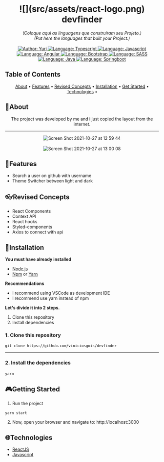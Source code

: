 

<h1 align="center">
    ![](src/assets/react-logo.png)
    devfinder
</h1>

<div>
    <p align="center">
        <em>
            (Coloque aqui as linguagens que construíram seu Projeto.)<br>
            (Put here the languages that built your Project.)<br><br>
        </em>
    <a href="https://www.linkedin.com/in/yuri-silva99/" target="_blank">
        <img src="https://img.shields.io/static/v1?label=Author&message=Yuri&color=00ba6d&style=for-the-badge&logo=LinkedIn" alt="Author: Yuri">
    </a>
    <a href="#">
        <img src="https://img.shields.io/static/v1?label=Language&message=Typescript&color=blue&style=for-the-badge&logo=Typescript" alt="Language: Typescript">
    </a>
    <a href="#">
        <img src="https://img.shields.io/static/v1?label=Language&message=Javascript&color=yellow&style=for-the-badge&logo=JavaScript" alt="Language: Javascript">
    </a>
  <br>
    <a  href="#">
      <img  src="https://img.shields.io/static/v1?label=Framework&message=Angular&color=e23237&style=for-the-badge&logo=Angular"  alt="Language: Angular">
    </a>
    <a href="#">
      <img  src="https://img.shields.io/static/v1?label=Language&message=Bootstrap&color=563d7c&style=for-the-badge&logo=Bootstrap"  alt="Language: Bootstrap">
    </a>
    <a href="#">
        <img src="https://img.shields.io/static/v1?label=Language&message=SASS&color=ff69b4&style=for-the-badge&logo=SASS" alt="Language: SASS">
    </a>
    <a href="#">
		<img  src="https://img.shields.io/static/v1?label=Language&message=Java&color=red&style=for-the-badge&logo=Java"  alt="Language: Java">
	</a>
	<a href="#">
		<img src="https://img.shields.io/static/v1?label=Framework&message=Springboot&color=green&style=for-the-badge&logo=Ghost"  alt="Language: Springboot">
	</a>
    </p>
</div>

## Table of Contents

<p align="center">
 <a href="#about">About</a> •
 <a href="#features">Features</a> •
 <a href="#revised-concepts">Revised Concepts</a> • 
 <a href="#installation">Installation</a> • 
 <a href="#getting-started">Get Started</a> • 
 <a href="#technologies">Technologies</a> •
</p>

## 📌About

<p align="center">The project was developed by me and i just copied the layout from the internet.<p/>
<hr />

<div align="center">
    	<img width="780" alt="Screen Shot 2021-10-27 at 12 59 44" src="https://user-images.githubusercontent.com/43430041/139103056-5d91c39e-af41-466d-aec4-7ce05acc9810.png">
	<br></br>
	<img width="780" alt="Screen Shot 2021-10-27 at 13 00 08" src="https://user-images.githubusercontent.com/43430041/139103067-ba63efc6-66ed-4a67-af28-cef8c3705e27.png">

</div>

## 🚀Features

- Search a user on github with username
- Theme Switcher between light and dark

## 👓Revised Concepts

- React Components
- Context API
- React hooks
- Styled-components
- Axios to connect with api

## 📕Installation

**You must have already installed**
- [Node.js](https://nodejs.org/en/)
- [Npm](https://www.npmjs.com/) or [Yarn](https://yarnpkg.com/)

**Recommendations**
-   I recommend using VSCode as development IDE
-   I recommend use yarn instead of npm

**Let's divide it into 2 steps.**
1. Clone this repository
2. Install dependencies

### 1. Clone this repository
```
git clone https://github.com/viniciosgois/devfinder
```
---
### 2. Install the dependencies

```
yarn
```

## 🎮Getting Started

1. Run the project
```
yarn start
```
2. Now, open your browser and navigate to: http://localhost:3000

## 🌐Technologies

- [ReactJS](https://reactjs.org/)
- [Javascript](https://www.javascript.com/)



